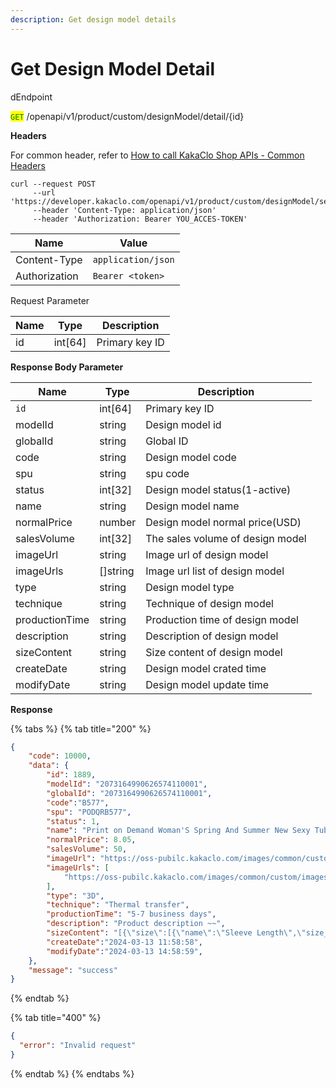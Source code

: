 ```yaml
---
description: Get design model details
---
```


# Get Design Model Detail

dEndpoint

<mark style="color:green;">`GET`</mark> /openapi/v1/product/custom/designModel/detail/{id}

**Headers**

For common header, refer to [How to call KakaClo Shop APIs - Common Headers](https://docs.kakaclo.com/kuai-su-kai-shi)

```
curl --request POST
     --url 'https://developer.kakaclo.com/openapi/v1/product/custom/designModel/search'
     --header 'Content-Type: application/json'
     --header 'Authorization: Bearer YOU_ACCES-TOKEN'
```

| Name          | Value              |
| ------------- | ------------------ |
| Content-Type  | `application/json` |
| Authorization | `Bearer <token>`   |



Request Parameter

| Name | Type     | Description    |
| ---- | -------- | -------------- |
| id   | int\[64] | Primary key ID |

**Response Body Parameter**

| Name           | Type      | Description                      |
| -------------- | --------- | -------------------------------- |
| `id`           | int\[64]  | Primary key ID                   |
| modelId        | string    | Design model id                  |
| globalId       | string    | Global ID                        |
| code           | string    | Design model code                |
| spu            | string    | spu code                         |
| status         | int\[32]  | Design model status(1-active)    |
| name           | string    | Design model name                |
| normalPrice    | number    | Design model normal price(USD)   |
| salesVolume    | int\[32]  | The sales volume of design model |
| imageUrl       | string    | Image url of design model        |
| imageUrls      | \[]string | Image url list of design model   |
| type           | string    | Design model type                |
| technique      | string    | Technique of design model        |
| productionTime | string    | Production time of design model  |
| description    | string    | Description of design model      |
| sizeContent    | string    | Size content of design model     |
| createDate     | string    | Design model crated time         |
| modifyDate     | string    | Design model update time         |

**Response**

{% tabs %}
{% tab title="200" %}
```json
{
    "code": 10000,
    "data": {
        "id": 1889,
        "modelId": "2073164990626574110001",
        "globalId": "2073164990626574110001",
        "code":"B577",
        "spu": "PODQRB577",
        "status": 1,
        "name": "Print on Demand Woman'S Spring And Summer New Sexy Tube Top Mesh Pearl Hip Dress",
        "normalPrice": 8.05,
        "salesVolume": 50,
        "imageUrl": "https://oss-pubilc.kakaclo.com/images/common/custom/images/20240315/23448f22-7af0-4dd4-b768-5f7444e52495.png",
        "imageUrls": [
            "https://oss-pubilc.kakaclo.com/images/common/custom/images/20240315/23448f22-7af0-4dd4-b768-5f7444e52495.png"
        ],
        "type": "3D",
        "technique": "Thermal transfer",
        "productionTime": "5-7 business days",
        "description": "Product description ~~",
        "sizeContent": "[{\"size\":[{\"name\":\"Sleeve Length\",\"size_value\":[{\"name\":\"M\",\"value\":19},{\"name\":\"L\",\"value\":19.5}]},{\"name\":\"1/2 cuff\",\"size_value\":[{\"name\":\"M\",\"value\":16.9},{\"name\":\"L\",\"value\":17.6}]},{\"name\":\"shoulder width\",\"size_value\":[{\"name\":\"M\",\"value\":41},{\"name\":\"L\",\"value\":43}]},{\"name\":\"1/2 bust\",\"size_value\":[{\"name\":\"M\",\"value\":48.5},{\"name\":\"L\",\"value\":51.5}]},{\"name\":\"clothes length\",\"size_value\":[{\"name\":\"M\",\"value\":64},{\"name\":\"L\",\"value\":66}]}],\"sheet_name\":\"Size Chart\"}]",
        "createDate":"2024-03-13 11:58:58",
        "modifyDate":"2024-03-13 14:58:59",
    },
    "message": "success"
}
```
{% endtab %}

{% tab title="400" %}
```json
{
  "error": "Invalid request"
}
```
{% endtab %}
{% endtabs %}
